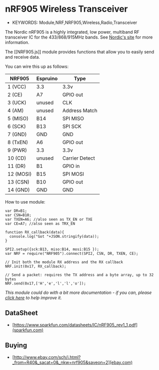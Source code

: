 <!--- Copyright (c) 2016 Jean-Philippe Rey. See the file LICENSE for copying permission. -->
nRF905 Wireless Transceiver
======================

* KEYWORDS: Module,NRF,NRF905,Wireless,Radio,Transceiver

The Nordic nRF905 is a highly integrated, low power, multiband RF transceiver IC for the 433/868/915MHz bands. See [Nordic's site](http://www.nordicsemi.com/eng/Products/Sub-1-GHz-RF/nRF905) for more information.

The [[NRF905.js]] module provides functions that allow you to easily send and receive data.

You can wire this up as follows:

|    NRF905   | Espruino |      Type     |
| ----------- | -------- | ------------- |
| 1  (VCC)    | 3.3      | 3.3v          |
| 2  (CE)     | A7       | GPIO out      |
| 3  (UCK)    | unused   | CLK           |
| 4  (AM)     | unused   | Address Match |
| 5  (MISO)   | B14      | SPI MISO      |
| 6  (SCK)    | B13      | SPI SCK       |
| 7  (GND)    | GND      | GND           |
| 8  (TxEN)   | A6       | GPIO out      |
| 9  (PWR)    | 3.3      | 3.3v          |
| 10 (CD)     | unused   | Carrier Detect|
| 11 (DR)     | B1       | GPIO in       |
| 12 (MOSI)   | B15      | SPI MOSI      |
| 13 (CSN)    | B10      | GPIO out      |
| 14 (GND)    | GND      | GND           |

How to use module:

```
var DR=B1;
var CSN=B10;
var TXEN=A6; //also seen as TX_EN or TXE
var CE=A7; //also seen as TRX_EN

function RX_callback(data){
  console.log("Got "+JSON.stringify(data));
}

SPI2.setup({sck:B13, miso:B14, mosi:B15 });
var NRF = require("NRF905").connect(SPI2, CSN, DR, TXEN, CE);

// Init both the module RX address and the RX callback
NRF.init(0x17, RX_callback);

// Send a packet: requires the TX address and a byte array, up to 32 bytes
NRF.send(0x17,['H','e','l','l','o']);
```

*This module could do with a bit more documentation - if you can, please [click here](https://github.com/espruino/EspruinoDocs/blob/master/devices/NRF905.js) to help improve it.*

DataSheet
------

* [https://www.sparkfun.com/datasheets/IC/nRF905_rev1_1.pdf](sparkfun.com)

Buying
------

* [http://www.ebay.com/sch/i.html?_from=R40&_sacat=0&_nkw=nrf905&saveon=2](ebay.com)
